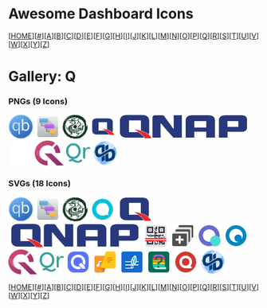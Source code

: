 # Awesome Dashboard Icons

[[HOME](..)][[#](gallery.md)][[A](gallery-a.md)][[B](gallery-b.md)][[C](gallery-c.md)][[D](gallery-d.md)][[E](gallery-e.md)][[F](gallery-f.md)][[G](gallery-g.md)][[H](gallery-h.md)][[I](gallery-i.md)][[J](gallery-j.md)][[K](gallery-k.md)][[L](gallery-l.md)][[M](gallery-m.md)][[N](gallery-n.md)][[O](gallery-o.md)][[P](gallery-p.md)][[Q](gallery-q.md)][[R](gallery-r.md)][[S](gallery-s.md)][[T](gallery-t.md)][[U](gallery-u.md)][[V](gallery-v.md)][[W](gallery-w.md)][[X](gallery-x.md)][[Y](gallery-y.md)][[Z](gallery-z.md)]

# Gallery: Q

### PNGs (9 Icons)

<img src="../icons/qbittorrent.png" alt="qbittorrent" height="50"> <img src="../icons/qdirstat.png" alt="qdirstat" height="50"> <img src="../icons/qinglong.png" alt="qinglong" height="50"> <img src="../icons/qnap-alt.png" alt="qnap-alt" height="50"> <img src="../icons/qnap.png" alt="qnap" height="50"> <img src="../icons/quant-ux.png" alt="quant-ux" height="50"> <img src="../icons/questdb.png" alt="questdb" height="50"> <img src="../icons/quetre.png" alt="quetre" height="50"> <img src="../icons/qutebrowser.png" alt="qutebrowser" height="50">

### SVGs (18 Icons)

<img src="../icons/qbittorrent.svg" alt="qbittorrent" height="50"> <img src="../icons/qdirstat.svg" alt="qdirstat" height="50"> <img src="../icons/qinglong.svg" alt="qinglong" height="50"> <img src="../icons/qksms.svg" alt="qksms" height="50"> <img src="../icons/qnap-alt.svg" alt="qnap-alt" height="50"> <img src="../icons/qnap.svg" alt="qnap" height="50"> <img src="../icons/qr-scanner.svg" alt="qr-scanner" height="50"> <img src="../icons/qrstream.svg" alt="qrstream" height="50"> <img src="../icons/quark-browser.svg" alt="quark-browser" height="50"> <img src="../icons/quassel.svg" alt="quassel" height="50"> <img src="../icons/questdb.svg" alt="questdb" height="50"> <img src="../icons/quetre.svg" alt="quetre" height="50"> <img src="../icons/quickedit.svg" alt="quickedit" height="50"> <img src="../icons/quicklyric.svg" alt="quicklyric" height="50"> <img src="../icons/quillnote.svg" alt="quillnote" height="50"> <img src="../icons/quizoid.svg" alt="quizoid" height="50"> <img src="../icons/quora.svg" alt="quora" height="50"> <img src="../icons/qutebrowser.svg" alt="qutebrowser" height="50">

[[HOME](..)][[#](gallery.md)][[A](gallery-a.md)][[B](gallery-b.md)][[C](gallery-c.md)][[D](gallery-d.md)][[E](gallery-e.md)][[F](gallery-f.md)][[G](gallery-g.md)][[H](gallery-h.md)][[I](gallery-i.md)][[J](gallery-j.md)][[K](gallery-k.md)][[L](gallery-l.md)][[M](gallery-m.md)][[N](gallery-n.md)][[O](gallery-o.md)][[P](gallery-p.md)][[Q](gallery-q.md)][[R](gallery-r.md)][[S](gallery-s.md)][[T](gallery-t.md)][[U](gallery-u.md)][[V](gallery-v.md)][[W](gallery-w.md)][[X](gallery-x.md)][[Y](gallery-y.md)][[Z](gallery-z.md)]

